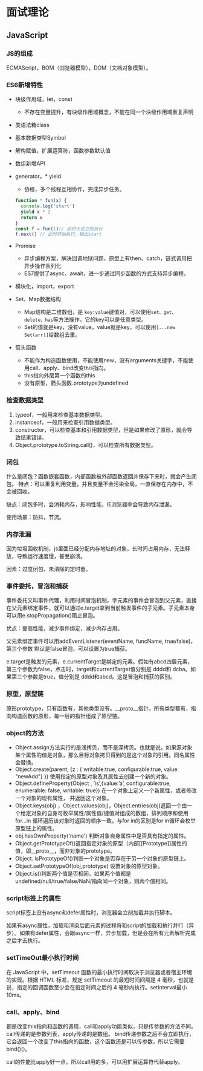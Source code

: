 # 面试理论

## JavaScript

### JS的组成

ECMAScript，BOM（浏览器模型），DOM（文档对象模型）。

### ES6新增特性

- 块级作用域，let，const
  - 不存在变量提升，有块级作用域概念，不能在同一个块级作用域重复声明
- 类语法糖class
- 基本数据类型Symbol
- 解构赋值，扩展运算符，函数参数默认值
- 数组新增API
- generator，* yield
  - 协程，多个线程互相协作，完成异步任务。

  ```js
  function * fun(x) {
    console.log('start')
    yield x * 2
    return x
  }
  const f = fun(1)// 此时不会立即执行
  f.next() // 此时开始执行，输出start
  ```

- Promise
  - 异步编程方案，解决回调地狱问题，原型上有then、catch，链式调用把异步操作队列化
  - ES7提供了async、await，进一步通过同步函数的方式支持异步编程。
- 模块化，import，export
- Set、Map数据结构
  - Map结构是二维数组，是 ```key:value```键值对，可以使用```set、get、delete、has```等方法操作，它的key可以是任意类型。
  - Set的值就是key，没有value，value就是key，可以使用```[...new Set(arr)]```给数组去重。
- 箭头函数
  - 不能作为构造函数使用，不能使用new，没有arguments关键字，不能使用call、apply、bind改变this指向。
  - this指向外层第一个函数的this
  - 没有原型，箭头函数.prototype为undefined

### 检查数据类型

1. typeof，一般用来检查基本数据类型。
2. instanceof，一般用来检查引用数据类型。
3. constructor，可以检查基本和引用数据类型，但是如果修改了原形，就会导致结果错误。
4. Object.prototype.toString.call()，可以检查所有数据类型。

### 闭包

什么是闭包？函数嵌套函数，内部函数被外部函数返回并保存下来时，就会产生闭包。
特点：可以重复利用变量，并且变量不会污染全局，一直保存在内存中，不会被回收。

缺点：闭包多时，会消耗内存，影响性能，IE浏览器中会导致内存泄漏。

使用场景：防抖，节流。

### 内存泄漏

因为垃圾回收机制，js里面已经分配内存地址的对象，长时间占用内存，无法释放，导致运行速度慢，甚至崩溃。

因素：过度闭包、未清除的定时器。

### 事件委托，冒泡和捕获

事件委托又叫事件代理，利用时间冒泡机制，字元素的事件会冒泡到父元素，直接在父元素绑定事件，就可以通过e.target拿到当前触发事件的子元素。子元素本身可以用e.stopPropagation()阻止冒泡。

优点：提高性能，减少事件绑定，减少内存占用。

父元素绑定事件可以用addEventListener(eventName, funcName, true/false)，第三个参数 默认是false冒泡，可以设置为true捕获。

e.target是触发的元素，e.currentTarget是绑定的元素。假如有abcd四层元素，第三个参数为false，点击时，target和currentTarget值分别是 dddd和 dcba。如果第三个参数是true，值分别是 dddd和abcd。这是冒泡和捕获的区别。

### 原型，原型链

原形prototype，只有函数有，其他类型没有。__proto__指针，所有类型都有，指向构造函数的原形，每一层的指针组成了原型链。

### object的方法

- Object.assign方法实行的是浅拷贝，而不是深拷贝。也就是说，如果源对象某个属性的值是对象，那么目标对象拷贝得到的是这个对象的引用。同名属性会替换。
- Object.create(parent, {z : { writable:true, configurable:true, value: "newAdd"} }) 使用指定的原型对象及其属性去创建一个新的对象。
- Object.defineProperty(Object , ‘is’,{value:’a’, configurable:true, enumerable: false, writable: true}) 在一个对象上定义一个新属性，或者修改一个对象的现有属性， 并返回这个对象。
- Object.keys(obj) ，Object.values(obj)，Object.entries(obj)返回一个由一个给定对象的自身可枚举属性/属性值/键值对组成的数组，排列顺序和使用 for...in 循环遍历该对象时返回的顺序一致。与for in的区别是for in循环会枚举原型链上的属性。
- obj.hasOwnProperty('name') 判断对象自身属性中是否具有指定的属性。
- Object.getPrototypeOf()返回指定对象的原型（内部[[Prototype]]属性的值，即__proto__，而非对象的prototype。
- Object. isPrototypeOf()判断一个对象是否存在于另一个对象的原型链上。
- Object.setPrototypeOf(obj,prototype) 设置对象的原型对象。
- Object.is()判断两个值是否相同。如果两个值都是undefined/null/true/false/NaN/指向同一个对象，则两个值相同。

### script标签上的属性

script标签上没有async和defer属性时，浏览器会立刻加载并执行脚本。

如果有async属性，加载和渲染后面元素的过程将和script的加载和执行并行（异步）。如果有defer属性，会跟async一样，异步加载，但是会在所有元素解析完成之后才去执行。

### setTimeOut最小执行时间

在 JavaScript 中，setTimeout 函数的最小执行时间取决于浏览器或者宿主环境的实现。根据 HTML 标准，规定 setTimeout 的最短时间间隔是 4 毫秒，也就是说，指定的回调函数至少会在指定时间之后的 4 毫秒内执行。setInterval最小10ms。

### call、apply、bind

都是改变this指向和函数的调用，call和apply功能类似，只是传参数的方法不同。
call传递的是参数列表，apply传递的是数组。
bind传递参数之后不会立即执行，它会返回一个改变了this指向的函数，这个函数还是可以传参数，所以它需要bind()()。

call的性能比apply好一点，所以call用的多，可以用扩展运算符代替apply。
